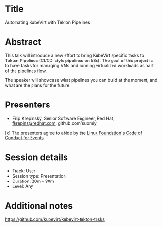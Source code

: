 # Title

Automating KubeVirt with Tekton Pipelines

# Abstract

This talk will introduce a new effort to bring KubeVirt specific tasks to Tekton Pipelines (CI/CD-style pipelines on k8s).
The goal of this project is to have tasks for managing VMs and running virtualized workloads as part of the pipelines flow.

The speaker will showcase what pipelines you can build at the moment, and what are the plans for the future. 

# Presenters

- Filip Křepinský, Senior Software Engineer, Red Hat, fkrepins@redhat.com, github.com/suomiy

[x] The presenters agree to abide by the
    [Linux Foundation's Code of Conduct for Events](https://events.linuxfoundation.org/about/code-of-conduct/)

# Session details

- Track: User
- Session type: Presentation
- Duration: 20m - 30m
- Level: Any

# Additional notes

https://github.com/kubevirt/kubevirt-tekton-tasks
